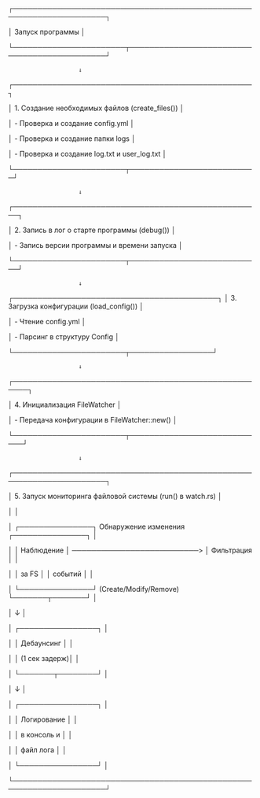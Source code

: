 ┌─────────────────────────────────────────────────────────────────────┐

│                            Запуск программы                         │

└───────────────────────┬─────────────────────────────────────────────┘

                        ↓
┌─────────────────────────────────────────────────┐

│ 1. Создание необходимых файлов (create_files())                     │

│    - Проверка и создание config.yml                                 │

│    - Проверка и создание папки logs                                 │

│    - Проверка и создание log.txt и user_log.txt                     │

└───────────────────────┬──────────────────────────┘

                        ↓
┌───────────────────────────────────────────────────┐

│ 2. Запись в лог о старте программы (debug())                        │

│    - Запись версии программы и времени запуска                      │

└───────────────────────┬───────────────────────────┘

                        ↓
┌──────────────────────────────────────────┐
│ 3. Загрузка конфигурации (load_config())                            │

│    - Чтение config.yml                                              │

│    - Парсинг в структуру Config                                     │

└───────────────────────┬─────────────────┘

                        ↓
┌─────────────────────────────────────────────────────┐

│ 4. Инициализация FileWatcher                                        │

│    - Передача конфигурации в FileWatcher::new()                     │

└───────────────────────┬────────────────────────────┘

                        ↓
┌─────────────────────────────────────────────────────────────────────┐

│ 5. Запуск мониторинга файловой системы (run() в watch.rs)           │

│                                                                     │

│    ┌───────────────┐    Обнаружение изменения    ┌───────────────┐  │

│    │  Наблюдение   │ ──────────────────────────> │  Фильтрация   │  │

│    │   за FS       │                             │   событий     │  │

│    └───────────────┘    (Create/Modify/Remove)   └───────┬───────┘  │

│                                                          ↓          │

│                                                  ┌────────────────┐ │

│                                                  │  Дебаунсинг    │ │

│                                                  │  (1 сек задерж)│ │

│                                                  └───────┬────────┘ │

│                                                          ↓          │

│                                                  ┌────────────────┐ │

│                                                  │  Логирование   │ │

│                                                  │  в консоль и   │ │

│                                                  │  файл лога     │ │

│                                                  └────────────────┘ │

└─────────────────────────────────────────────────────────────────────┘
